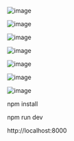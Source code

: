 ![image](https://github.com/424Nkita-Csharsfta4/FullStack_CRUD/assets/103760832/2c6b565f-22ad-46be-92d0-d5546e1a64e8)

![image](https://github.com/424Nkita-Csharsfta4/FullStack_CRUD/assets/103760832/b4e3b6b4-600b-40fd-b8ab-a529a3dcf48e)

![image](https://github.com/424Nkita-Csharsfta4/FullStack_CRUD/assets/103760832/d5cf77b9-6a03-4072-a50f-bc2600e769ce)

![image](https://github.com/424Nkita-Csharsfta4/FullStack_CRUD/assets/103760832/602ff3e0-3219-4055-ba0c-6767b11484c6)

![image](https://github.com/424Nkita-Csharsfta4/FullStack_CRUD/assets/103760832/8cb51efd-b698-4fe0-a1fa-1fb1a93ccbc3)

![image](https://github.com/424Nkita-Csharsfta4/FullStack_CRUD/assets/103760832/d5d6e713-f37e-4080-a645-780ca4e68582)

![image](https://github.com/424Nkita-Csharsfta4/FullStack_CRUD/assets/103760832/45aa8fe2-0aa8-4850-9d4d-b343efb66c64)

npm install


npm run dev


http://localhost:8000
